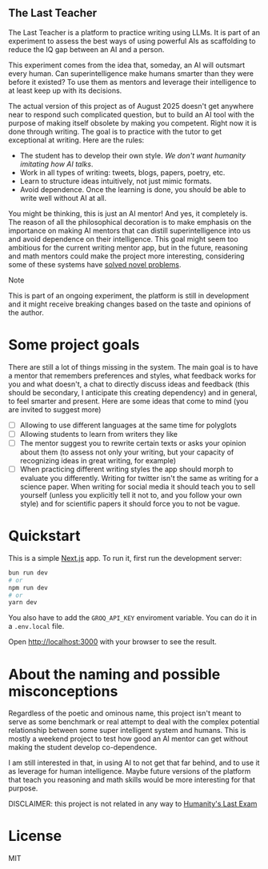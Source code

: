 The Last Teacher
---
The Last Teacher is a platform to practice writing using LLMs. It is part of an experiment to assess the best ways of using powerful AIs as scaffolding to reduce the IQ gap between an AI and a person.

This experiment comes from the idea that, someday, an AI will outsmart every human. Can superintelligence make humans smarter than they were before it existed? To use them as mentors and leverage their intelligence to at least keep up with its decisions.

The actual version of this project as of August 2025 doesn't get anywhere near to respond such complicated question, but to build an AI tool with the purpose of making itself obsolete by making you competent. Right now it is done through writing. The goal is to practice with the tutor to get exceptional at writing. Here are the rules:

* The student has to develop their own style. _We don't want humanity imitating how AI talks_.
* Work in all types of writing: tweets, blogs, papers, poetry, etc.
* Learn to structure ideas intuitively, not just mimic formats.
* Avoid dependence. Once the learning is done, you should be able to write well without AI at all.

You might be thinking, this is just an AI mentor! And yes, it completely is. The reason of all the philosophical decoration is to make emphasis on the importance on making AI mentors that can distill superintelligence into us and avoid dependence on their intelligence. This goal might seem too ambitious for the current writing mentor app, but in the future, reasoning and math mentors could make the project more interesting, considering some of these systems have [solved novel problems](https://deepmind.google/discover/blog/alphaevolve-a-gemini-powered-coding-agent-for-designing-advanced-algorithms/).

> [!NOTE]
> This is part of an ongoing experiment, the platform is still in development and it might receive breaking changes based on the taste and opinions of the author.

# Some project goals
There are still a lot of things missing in the system. The main goal is to have a mentor that remembers preferences and styles, what feedback works for you and what doesn't, a chat to directly discuss ideas and feedback (this should be secondary, I anticipate this creating dependency) and in general, to feel smarter and present. Here are some ideas that come to mind (you are invited to suggest more)
* [ ] Allowing to use different languages at the same time for polyglots
* [ ] Allowing students to learn from writers they like
* [ ] The mentor suggest you to rewrite certain texts or asks your opinion about them (to assess not only your writing, but your capacity of recognizing ideas in great writing, for example)
* [ ] When practicing different writing styles the app should morph to evaluate you differently. Writing for twitter isn't the same as writing for a science paper. When writing for social media it should teach you to sell yourself (unless you explicitly tell it not to, and you follow your own style) and for scientific papers it should force you to not be vague.

# Quickstart
This is a simple [Next.js](https://nextjs.org/) app. To run it, first run the development server:

```bash
bun run dev
# or
npm run dev
# or
yarn dev
```

You also have to add the `GROQ_API_KEY` enviroment variable. You can do it in a `.env.local` file.

Open [http://localhost:3000](http://localhost:3000) with your browser to see the result.

# About the naming and possible misconceptions
Regardless of the poetic and ominous name, this project isn't meant to serve as some benchmark or real attempt to deal with the complex potential relationship between some super intelligent system and humans. This is mostly a weekend project to test how good an AI mentor can get without making the student develop co-dependence. 

I am still interested in that, in using AI to not get that far behind, and to use it as leverage for human intelligence. Maybe future versions of the platform that teach you reasoning and math skills would be more interesting for that purpose.

DISCLAIMER: this project is not related in any way to [Humanity's Last Exam](https://agi.safe.ai/)


# License
MIT